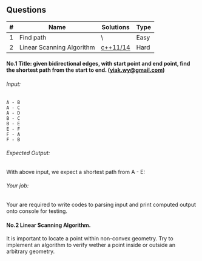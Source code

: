 ## Questions

| # | Name | Solutions | Type |
|---|------|-----------|------|
| 1 | Find path | \ | Easy |
| 2 | Linear Scanning Algorithm | [c++11/14](./algorithms/linear_scanning.cpp) | Hard | 

#### No.1 Title: given bidirectional edges, with start point and end point, find the shortest path from the start to end. \(yiak.wy@gmail.com\)

###### Input:

```
A - B
A - C
A - D
B - C
B - E
E - F
F - A 
F - B
```

###### Expected Output:

With above input, we expect a shortest path from A - E:

###### Your job:

Your are required to write codes to parsing input and print computed output onto console for testing.

#### No.2 Linear Scanning Algorithm.

It is important to locate a point within non-convex geometry. Try to implement an algorithm to verify wether a point inside or outside an arbitrary geometry.


